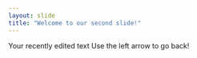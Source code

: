 ```yaml
---
layout: slide
title: "Welcome to our second slide!"
---
```

Your recently edited text
Use the left arrow to go back!
